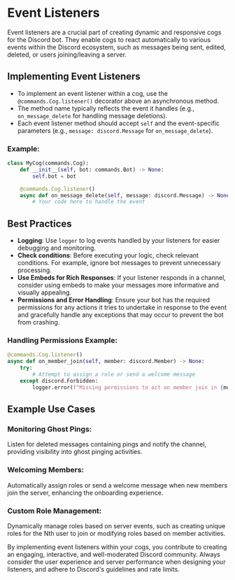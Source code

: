 # Event Listeners

Event listeners are a crucial part of creating dynamic and responsive cogs for the Discord bot. They enable cogs to react automatically to various events within the Discord ecosystem, such as messages being sent, edited, deleted, or users joining/leaving a server.

## Implementing Event Listeners

- To implement an event listener within a cog, use the `@commands.Cog.listener()` decorator above an asynchronous method.
- The method name typically reflects the event it handles (e.g., `on_message_delete` for handling message deletions).
- Each event listener method should accept `self` and the event-specific parameters (e.g., `message: discord.Message` for `on_message_delete`).

### Example:
```python
class MyCog(commands.Cog):
    def __init__(self, bot: commands.Bot) -> None:
        self.bot = bot

    @commands.Cog.listener()
    async def on_message_delete(self, message: discord.Message) -> None:
        # Your code here to handle the event
```

## Best Practices

- **Logging**: Use `logger` to log events handled by your listeners for easier debugging and monitoring.
- **Check conditions**: Before executing your logic, check relevant conditions. For example, ignore bot messages to prevent unnecessary processing.
- **Use Embeds for Rich Responses**: If your listener responds in a channel, consider using embeds to make your messages more informative and visually appealing.
- **Permissions and Error Handling**: Ensure your bot has the required permissions for any actions it tries to undertake in response to the event and gracefully handle any exceptions that may occur to prevent the bot from crashing.

### Handling Permissions Example:
```python
@commands.Cog.listener()
async def on_member_join(self, member: discord.Member) -> None:
    try:
        # Attempt to assign a role or send a welcome message
    except discord.Forbidden:
        logger.error(f"Missing permissions to act on member join in {member.guild.name}.")
```

## Example Use Cases

### Monitoring Ghost Pings:
Listen for deleted messages containing pings and notify the channel, providing visibility into ghost pinging activities.

### Welcoming Members:
Automatically assign roles or send a welcome message when new members join the server, enhancing the onboarding experience.

### Custom Role Management:
Dynamically manage roles based on server events, such as creating unique roles for the Nth user to join or modifying roles based on member activities.

By implementing event listeners within your cogs, you contribute to creating an engaging, interactive, and well-moderated Discord community. Always consider the user experience and server performance when designing your listeners, and adhere to Discord's guidelines and rate limits.